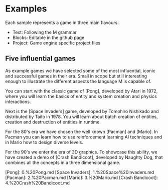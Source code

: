 # Examples

Each sample represents a game in three main flavours:

- Text: Following the M grammar
- Blocks: Editable in the github page
- Project: Game engine specific project files

## Five influential games

As example games we have selected some of the most influential, iconic and
successful games in their era. Small in scope but still interesting enough to
illustrate the different aspects the language M is capable of.

You can start with the classic game of [Pong], developed by Atari in 1972, where
you will learn the basics of entity and system creation and physics
interactions.

Next is the [Space Invaders] game, developed by Tomohiro Nishikado and
distributed by Taito in 1978. You will learn about batch creation of entities,
creation and destruction of entities in runtime.

For the 80's era we have chosen the well known [Pacman] and [Mario]. In Pacman
you can learn how to use reinforcement learning AI techniques and in Mario how
to design diverse levels.

For the 90's we enter the era of 3D graphics. To showcase this ability,
we have created a demo of [Crash Bandicoot], developed by Naughty Dog, that
combines all the concepts in a three dimensional game.

[Pong]: 0.%20Pong.md [Space Invaders]: 1.%20Space%20invaders.md [Pacman]:
2.%20Pacman.md [Mario]: 3.%20Mario.md [Crash Bandicoot]:
4.%20Crash%20Bandicoot.md
